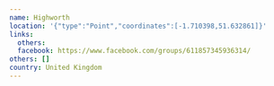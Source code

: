 ```yaml
---
name: Highworth
location: '{"type":"Point","coordinates":[-1.710398,51.632861]}'
links:
  others: 
  facebook: https://www.facebook.com/groups/611857345936314/
others: []
country: United Kingdom
---
```

